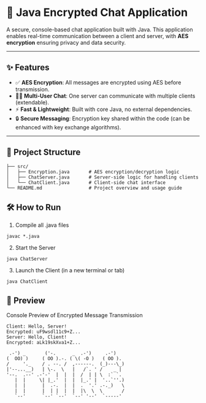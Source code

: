 # 🔐 Java Encrypted Chat Application

A secure, console-based chat application built with Java. This application enables real-time communication between a client and server, with **AES encryption** ensuring privacy and data security.

---

## ✨ Features

- ✅ **AES Encryption**: All messages are encrypted using AES before transmission.
- 🧑‍💻 **Multi-User Chat**: One server can communicate with multiple clients (extendable).
- ⚡ **Fast & Lightweight**: Built with core Java, no external dependencies.
- 🔒 **Secure Messaging**: Encryption key shared within the code (can be enhanced with key exchange algorithms).

---

## 📂 Project Structure

```plaintext
├── src/
│   ├── Encryption.java       # AES encryption/decryption logic
│   ├── ChatServer.java       # Server-side logic for handling clients
│   └── ChatClient.java       # Client-side chat interface
└── README.md                 # Project overview and usage guide
```
## 🛠️ How to Run

1. Compile all .java files
```compile
javac *.java
```
2. Start the Server
```server
java ChatServer
```
3. Launch the Client (in a new terminal or tab)
```launch
java ChatClient
```
## 📸 Preview

Console Preview of Encrypted Message Transmission
```preview
Client: Hello, Server!
Encrypted: uF9wsdl11c9+Z...
Server: Hello, Client!
Encrypted: aLk19skXva1+Z...
```

```
 .-') _       ('-.      _  .-')     .-')    
(  OO) )     ( OO ).-. ( \( -O )   ( OO ).  
/     '._    / . --. /  ,------.  (_)---\_) 
|'--...__)   | \-.  \   |   /`. ' /    _ |  
'--.  .--' .-'-'  |  |  |  /  | | \  :` `.  
   |  |     \| |_.'  |  |  |_.' |  '..`''.) 
   |  |      |  .-.  |  |  .  '.' .-._)   \ 
   |  |      |  | |  |  |  |\  \  \       / 
   `--'      `--' `--'  `--' '--'  `-----'  
```
